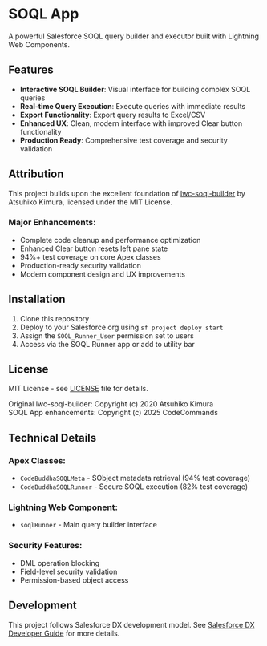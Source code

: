 # SOQL App

A powerful Salesforce SOQL query builder and executor built with Lightning Web Components.

## Features

- **Interactive SOQL Builder**: Visual interface for building complex SOQL queries
- **Real-time Query Execution**: Execute queries with immediate results
- **Export Functionality**: Export query results to Excel/CSV
- **Enhanced UX**: Clean, modern interface with improved Clear button functionality
- **Production Ready**: Comprehensive test coverage and security validation

## Attribution

This project builds upon the excellent foundation of [lwc-soql-builder](https://github.com/atskimura/lwc-soql-builder) by Atsuhiko Kimura, licensed under the MIT License.

### Major Enhancements:
- Complete code cleanup and performance optimization  
- Enhanced Clear button resets left pane state
- 94%+ test coverage on core Apex classes
- Production-ready security validation
- Modern component design and UX improvements

## Installation

1. Clone this repository
2. Deploy to your Salesforce org using `sf project deploy start`
3. Assign the `SOQL_Runner_User` permission set to users
4. Access via the SOQL Runner app or add to utility bar

## License

MIT License - see [LICENSE](LICENSE) file for details.

Original lwc-soql-builder: Copyright (c) 2020 Atsuhiko Kimura  
SOQL App enhancements: Copyright (c) 2025 CodeCommands

## Technical Details

### Apex Classes:
- `CodeBuddhaSOQLMeta` - SObject metadata retrieval (94% test coverage)
- `CodeBuddhaSOQLRunner` - Secure SOQL execution (82% test coverage)

### Lightning Web Component:
- `soqlRunner` - Main query builder interface

### Security Features:
- DML operation blocking
- Field-level security validation
- Permission-based object access

## Development

This project follows Salesforce DX development model. See [Salesforce DX Developer Guide](https://developer.salesforce.com/docs/atlas.en-us.sfdx_dev.meta/sfdx_dev/sfdx_dev_intro.htm) for more details.
